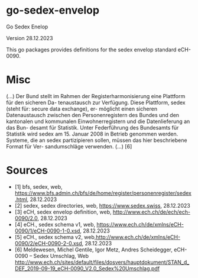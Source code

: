 # go-sedex-envelop
Go Sedex Enelop

Version 28.12.2023

This go packages provides definitions for the sedex envelop standard eCH-0090.

# Misc
(...) Der Bund stellt im Rahmen der Registerharmonisierung eine Plattform für den sicheren Da-
tenaustausch zur Verfügung. Diese Plattform, sedex (steht für: secure data exchange), er-
möglicht einen sicheren Datenaustausch zwischen den Personenregistern des Bundes und
den kantonalen und kommunalen Einwohnerregistern und die Datenlieferung an das Bun-
desamt für Statistik.
Unter Federführung des Bundesamts für Statistik wird sedex am 15. Januar 2008 in Betrieb
genommen werden.
Systeme, die an sedex partizipieren sollen, müssen das hier beschriebene Format für Ver-
sandumschläge verwenden. (...) [6]

# Sources
- [1] bfs, sedex, web, https://www.bfs.admin.ch/bfs/de/home/register/personenregister/sedex.html, 28.12.2023
- [2] sedex, sedex directories, web, https://www.sedex.swiss, 28.12.2023
- [3] eCH, sedex envelop definition, web, http://www.ech.ch/de/ech/ech-0090/2.0, 28.12.2023
- [4] eCH., sedex schema v1, web, https://www.ech.ch/de/xmlns/eCH-0090/1/eCH-0090-1-0.xsd, 28.12.2023
- [5] eCH., sedex schema v2, web,http://www.ech.ch/de/xmlns/eCH-0090/2/eCH-0090-2-0.xsd, 28.12.2023
- [6] Meldewesen, Michel Gentile, Igor Metz, Andres Scheidegger, eCH-0090 – Sedex Umschlag, Web http://www.ech.ch/sites/default/files/dosvers/hauptdokument/STAN_d_DEF_2019-09-19_eCH-0090_V2.0_Sedex%20Umschlag.pdf
